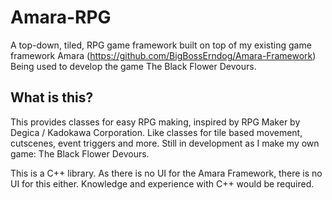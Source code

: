 # Amara-RPG
A top-down, tiled, RPG game framework built on top of my existing game framework Amara (https://github.com/BigBossErndog/Amara-Framework)
Being used to develop the game The Black Flower Devours.

## What is this?
This provides classes for easy RPG making, inspired by RPG Maker by Degica / Kadokawa Corporation. Like classes for tile based movement, cutscenes, event triggers and more.
Still in development as I make my own game: The Black Flower Devours.

This is a C++ library. As there is no UI for the Amara Framework, there is no UI for this either. Knowledge and experience with C++ would be required.
